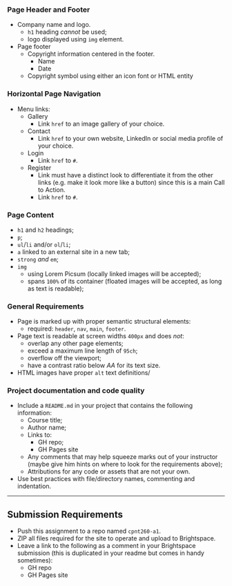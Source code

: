 
### Page Header and Footer
- Company name and logo.
  - `h1` heading _cannot_ be used;
  - logo displayed using `img` element.
- Page footer
  - Copyright information centered in the footer.
    - Name
    - Date
  - Copyright symbol using either an icon font or HTML entity

### Horizontal Page Navigation
- Menu links:
  - Gallery
    - Link `href` to an image gallery of your choice.
  - Contact
    - Link `href` to your own website, LinkedIn or social media profile of your choice. 
  - Login
    - Link `href` to `#`.
  - Register
    - Link must have a distinct look to differentiate it from the other links (e.g. make it look more like a button) since this is a main Call to Action.
    - Link `href` to `#`.

### Page Content
- `h1` and `h2` headings;
- `p`;
- `ul`/`li` and/or `ol`/`li`;
- `a` linked to an external site in a new tab;
- `strong` _and_ `em`;
- `img`
  - using Lorem Picsum (locally linked images will be accepted);
  - spans `100%` of its container (floated images will be accepted, as long as text is readable);

### General Requirements
- Page is marked up with proper semantic structural elements: 
  - required: `header`, `nav`, `main`, `footer`.
- Page text is readable at screen widths `400px` and does _not_: 
  - overlap any other page elements;
  - exceed a maximum line length of `95ch`;
  - overflow off the viewport;
  - have a contrast ratio below _AA_ for its text size.
- HTML images have proper `alt` text definitions/


### Project documentation and code quality
- Include a `README.md` in your project that contains the following information:
  - Course title;
  - Author name;
  - Links to:
    - GH repo;
    - GH Pages site
  - Any comments that may help squeeze marks out of your instructor (maybe give him hints on where to look for the requirements above);
  - Attributions for any code or assets that are not your own.
- Use best practices with file/directory names, commenting and indentation.

---

## Submission Requirements
- Push this assignment to a repo named `cpnt260-a1`.
- ZIP all files required for the site to operate and upload to Brightspace. 
- Leave a link to the following as a comment in your Brightspace submission (this is duplicated in your readme but comes in handy sometimes):
  - GH repo
  - GH Pages site
